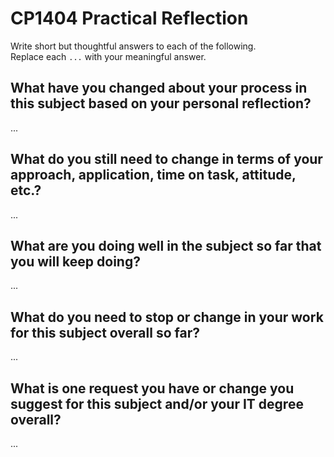 # CP1404 Practical Reflection

Write short but thoughtful answers to each of the following.  
Replace each `...` with your meaningful answer.

## What have you changed about your process in this subject based on your personal reflection?

... 

## What do you still need to change in terms of your approach, application, time on task, attitude, etc.?

...

## What are you doing well in the subject so far that you will keep doing?

...

## What do you need to stop or change in your work for this subject overall so far?

...

## What is one request you have or change you suggest for this subject and/or your IT degree overall?

...

